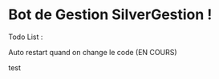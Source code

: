 # Bot de Gestion SilverGestion !

Todo List :

Auto restart quand on change le code (EN COURS)

test
